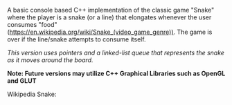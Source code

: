 A basic console based C++ implementation of the classic game "Snake" where the player is a snake (or a line) that elongates whenever the user consumes "food" (https://en.wikipedia.org/wiki/Snake_(video_game_genre)). The game is over if the line/snake attempts to consume itself. 

_This version uses pointers and a linked-list queue that represents the snake as it moves around the board._

**Note: Future versions may utilize C++ Graphical Libraries such as OpenGL and GLUT**

Wikipedia Snake: 
